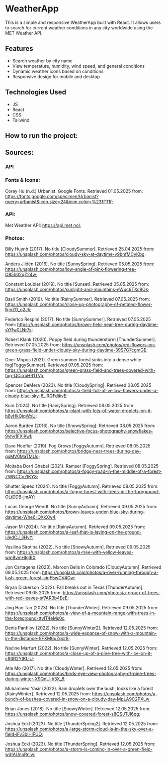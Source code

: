 # WeatherApp

This is a simple and responsive WeatherApp built with React. It allows users to search for current weather conditions in any city worldwide using the MET Weather API.

## Features

- Search weather by city name
- View temperature, humidity, wind speed, and general conditions
- Dynamic weather icons based on conditions
- Responsive design for mobile and desktop

## Technologies Used

- JS
- React
- CSS
- Tailwind

## How to run the project:

## Sources:

### API

### Fonts & Icons:

Corey Hu (n.d.) Urbanist. Google Fonts. Retrieved 01.05.2025 from: https://fonts.google.com/specimen/Urbanist?query=urbanist&icon.size=24&icon.color=%231f1f1f;

### API:

Met Weather API: https://api.met.no/;

### Photos:

Billy Huynh (2017). No title [CloudySummer]. Retrieved 25.04.2025 from: https://unsplash.com/photos/cloudy-sky-at-daytime-v9bnfMCyKbg;

Anders Jildén (2016). No title [SunnySpring]. Retrieved 05.05.2025 from: https://unsplash.com/photos/low-angle-of-pink-flowering-tree-O85h02qZ24w;

Constant Loubier (2019). No title [Sunset]. Retrieved 05.05.2025 from: https://unsplash.com/photos/sunlight-and-mountains-eWuc6TXc8Ok;

Basil Smith (2019). No title [RainySummer]. Retrieved 07.05.2025 from: https://unsplash.com/photos/close-up-photography-of-petaled-flower-lkjoZO_o2Jk;

Federico Respini (2017). No title [SunnySummer]. Retrieved 07.05.2025 from: https://unsplash.com/photos/brown-field-near-tree-during-daytime-sYffw0LNr7s;

Robert Klank (2020). Poppy field during thunderstorm [ThunderSummer]. Retrieved 07.05.2025 from: https://unsplash.com/photos/red-flowers-on-green-grass-field-under-cloudy-sky-during-daytime-39S7G7cgmGE;

Олег Мороз (2021). Green summer forest sinks into a dense white fog[FoggySummer]. Retrieved 07.05.2025 from: https://unsplash.com/photos/green-grass-field-and-trees-covered-with-fog-QCrxbHR1TVg;

Spencer DeMera (2023). No title [CloudySpring]. Retrieved 08.05.2025 from: https://unsplash.com/photos/a-field-full-of-yellow-flowers-under-a-cloudy-blue-sky-8_lRQFdikvE;

Kum (2024). No title [RainySpring]. Retrieved 08.05.2025 from: https://unsplash.com/photos/a-plant-with-lots-of-water-droplets-on-it-b8yHkQjqWxU;

Aaron Burden (2016). No title [SnowySpring]. Retrieved 08.05.2025 from: https://unsplash.com/photos/selective-focus-photography-snowflakes-9yhy1FXlKwI;

Dave Hoefler (2019). Fog Grows [FoggyAutumn]. Retrieved 08.05.2025 from: https://unsplash.com/photos/bridge-near-trees-during-day-qxMV0MaTMUg;

Mojtaba Dorri Ghabel (2021). Ramser [FoggySpring]. Retrieved 08.05.2025 from: https://unsplash.com/photos/a-foggy-road-in-the-middle-of-a-forest-ZWNCCnZlKY8;

Shutter Speed (2024). No title [FoggyAutumn]. Retrieved 08.05.2025 from: https://unsplash.com/photos/a-foggy-forest-with-trees-in-the-foreground-OLtDDB-jmAY;

Lucas George Wendt. No title [SunnyAutumn]. Retrieved 09.05.2025 from: https://unsplash.com/photos/brown-leaves-under-blue-sky-during-daytime-Whe6-QXkXw4;

Jason M (2024). No title [RainyAutumn]. Retrieved 09.05.2025 from: https://unsplash.com/photos/a-leaf-that-is-laying-on-the-ground-uledCJ_3HvY;

Vasilina Sirotina (2022). No title [SnowyAutumn]. Retrieved 09.05.2025 from: https://unsplash.com/photos/a-tree-with-yellow-leaves-wmBvmHIglR0;

Jon Cartagena (2023). Maroon Bells in Colorado [CloudyAutumn]. Retrieved 09.05.2025 from: https://unsplash.com/photos/a-river-running-through-a-lush-green-forest-ciqF5wCV4Gw;

Bryan Dickerson (2022). Fall breaks out in Texas [ThunderAutumn]. Retrieved 09.05.2025 from: https://unsplash.com/photos/a-group-of-trees-with-red-leaves-sf7AR3b4EeE;

Jing Han Tan (2023). No title [ThunderWinter]. Retrieved 09.05.2025 from: https://unsplash.com/photos/a-view-of-a-mountain-range-with-trees-in-the-foreground-ttylT4eMs0c;

Denis Panfilov (2022). No title [SunnyWinter2]. Retrieved 12.05.2025 from: https://unsplash.com/photos/a-wide-expanse-of-snow-with-a-mountain-in-the-distance-9FXM6uZqcr8;

Nadine Marfurt (2022). No title [SunnyWinter]. Retrieved 12.05.2025 from: https://unsplash.com/photos/a-close-up-of-a-pine-tree-with-ice-on-it-cR0R2YtKLlU;

Atle Mo (2017). No title [CloudyWinter]. Retrieved 12.05.2025 from: https://unsplash.com/photos/birds-eye-view-photography-of-pine-trees-during-winter-X9QnU-h3X_8;

Muhammed Yasir (2022). Rain droplets over the bush, looks like a forest [RainyWinter]. Retrieved 12.05.2025 from: https://unsplash.com/photos/a-bunch-of-bushes-covered-in-snow-on-a-cloudy-day-MpLA9C2PXLw;

Brian Jones (2018). No title [SnowyWinter]. Retrieved 12.05.2025 from: https://unsplash.com/photos/snow-covered-forest-s8QSJTJI6qg;

Joshua Eckl (2023). No title [ThunderSpring2]. Retrieved 12.05.2025 from: https://unsplash.com/photos/a-large-storm-cloud-is-in-the-sky-over-a-field-iFv3blHlFUQ;

Joshua Eckl (2023). No title [ThunderSpring]. Retrieved 12.05.2025 from: https://unsplash.com/photos/a-storm-is-coming-in-over-a-green-field-wdtAUnoRnlw;
